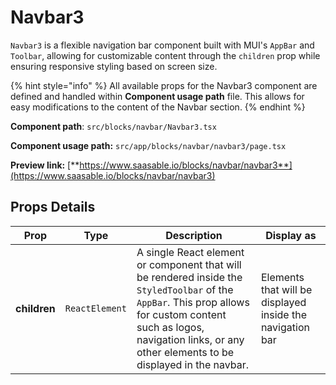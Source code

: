 # Navbar3

`Navbar3` is a flexible navigation bar component built with MUI's `AppBar` and `Toolbar`, allowing for customizable content through the `children` prop while ensuring responsive styling based on screen size.

{% hint style="info" %}
All available props for the Navbar3 component are defined and handled within **Component usage path** file. This allows for easy modifications to the content of the Navbar section.
{% endhint %}

**Component path**: `src/blocks/navbar/Navbar3.tsx`

**Component usage path:**  `src/app/blocks/navbar/navbar3/page.tsx`

**Preview link:** [**https://www.saasable.io/blocks/navbar/navbar3**](https://www.saasable.io/blocks/navbar/navbar3)

## Props Details

| Prop         | Type           | Description                                                                                                                                                                                                                     | Display as                                                |
| ------------ | -------------- | ------------------------------------------------------------------------------------------------------------------------------------------------------------------------------------------------------------------------------- | --------------------------------------------------------- |
| **children** | `ReactElement` | A single React element or component that will be rendered inside the `StyledToolbar` of the `AppBar`. This prop allows for custom content such as logos, navigation links, or any other elements to be displayed in the navbar. | Elements that will be displayed inside the navigation bar |

